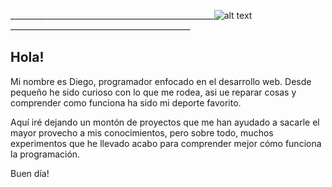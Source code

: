 ___________________________________________________![alt text](https://64.media.tumblr.com/dd35d8033e45129721b41590438d254b/edbf4cb04b19bfa8-54/s400x600/b0be76f1c9b8a37a9926482ef0b6a0f716fdb24c.gifv) _____________________________________________


## Hola!

Mi nombre es Diego, programador enfocado en el desarrollo web. Desde pequeño he sido curioso con lo que me rodea, asi ue reparar cosas y comprender como funciona ha sido mi deporte favorito.

Aquí iré dejando un montón de proyectos que me han ayudado a sacarle el mayor provecho a mis conocimientos, pero sobre todo, muchos experimentos que he llevado acabo para comprender mejor cómo funciona la programación.

Buen día! 
